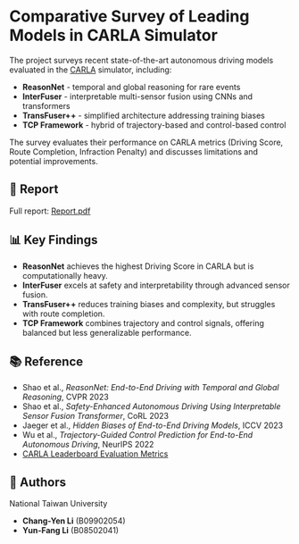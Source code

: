 # Comparative Survey of Leading Models in CARLA Simulator

The project surveys recent state-of-the-art autonomous driving models evaluated in the [CARLA](https://carla.org/) simulator, including:

- **ReasonNet** - temporal and global reasoning for rare events  
- **InterFuser** - interpretable multi-sensor fusion using CNNs and transformers  
- **TransFuser++** - simplified architecture addressing training biases  
- **TCP Framework** - hybrid of trajectory-based and control-based control  

The survey evaluates their performance on CARLA metrics (Driving Score, Route Completion, Infraction Penalty) and discusses limitations and potential improvements.

## 📄 Report

Full report: [Report.pdf](docs/Report.pdf)
## 📊 Key Findings

* **ReasonNet** achieves the highest Driving Score in CARLA but is computationally heavy.
* **InterFuser** excels at safety and interpretability through advanced sensor fusion.
* **TransFuser++** reduces training biases and complexity, but struggles with route completion.
* **TCP Framework** combines trajectory and control signals, offering balanced but less generalizable performance.

## 📚 Reference

* Shao et al., *ReasonNet: End-to-End Driving with Temporal and Global Reasoning*, CVPR 2023
* Shao et al., *Safety-Enhanced Autonomous Driving Using Interpretable Sensor Fusion Transformer*, CoRL 2023
* Jaeger et al., *Hidden Biases of End-to-End Driving Models*, ICCV 2023
* Wu et al., *Trajectory-Guided Control Prediction for End-to-End Autonomous Driving*, NeurIPS 2022
* [CARLA Leaderboard Evaluation Metrics](https://leaderboard.carla.org/#evaluation-and-metrics)

## 👥 Authors

National Taiwan University
* **Chang-Yen Li** (B09902054)
* **Yun-Fang Li** (B08502041)
